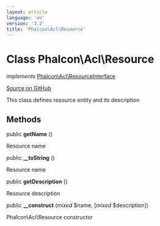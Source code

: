 ```yaml
---
layout: article
language: 'en'
version: '3.2'
title: 'Phalcon\Acl\Resource'
---
```

# Class **Phalcon\Acl\Resource**

*implements* [Phalcon\Acl\ResourceInterface](/3.2/en/api/Phalcon_Acl_ResourceInterface)

<a href="https://github.com/phalcon/cphalcon/tree/v3.2.0/phalcon/acl/resource.zep" class="btn btn-default btn-sm">Source on GitHub</a>

This class defines resource entity and its description


## Methods
public  **getName** ()

Resource name



public  **__toString** ()

Resource name



public  **getDescription** ()

Resource description



public  **__construct** (*mixed* $name, [*mixed* $description])

Phalcon\Acl\Resource constructor




